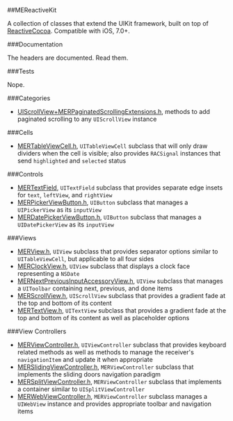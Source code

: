 ##MEReactiveKit

A collection of classes that extend the UIKit framework, built on top of [ReactiveCocoa](https://github.com/ReactiveCocoa/ReactiveCocoa). Compatible with iOS, 7.0+.

###Documentation

The headers are documented. Read them.

###Tests

Nope.

###Categories

* [UIScrollView+MERPaginatedScrollingExtensions.h](https://github.com/MaestroElearning/MEReactiveKit/blob/master/MEReactiveKit/UIScrollView%2BMERPaginatedScrollingExtensions.h), methods to add paginated scrolling to any `UIScrollView` instance

###Cells

* [MERTableViewCell.h](https://github.com/MaestroElearning/MEReactiveKit/blob/master/MEReactiveKit/MERTableViewCell.h), `UITableViewCell` subclass that will only draw dividers when the cell is visible; also provides `RACSignal` instances that send `highlighted` and `selected` status

###Controls

* [MERTextField](/MaestroElearning/MEReactiveKit/blob/master/MEReactiveKit/MERTextField.h), `UITextField` subclass that provides separate edge insets for `text`, `leftView`, and `rightView`
* [MERPickerViewButton.h](https://github.com/MaestroElearning/MEReactiveKit/blob/master/MEReactiveKit/MERPickerViewButton.h), `UIButton` subclass that manages a `UIPickerView` as its `inputView`
* [MERDatePickerViewButton.h](https://github.com/MaestroElearning/MEReactiveKit/blob/master/MEReactiveKit/MERDatePickerViewButton.h), `UIButton` subclass that manages a `UIDatePickerView` as its `inputView`

###Views

* [MERView.h](https://github.com/MaestroElearning/MEReactiveKit/blob/master/MEReactiveKit/MERView.h), `UIView` subclass that provides separator options similar to `UITableViewCell`, but applicable to all four sides
* [MERClockView.h](https://github.com/MaestroElearning/MEReactiveKit/blob/master/MEReactiveKit/MERClockView.h), `UIView` subclass that displays a clock face representing a `NSDate`
* [MERNextPreviousInputAccessoryView.h](https://github.com/MaestroElearning/MEReactiveKit/blob/master/MEReactiveKit/MERNextPreviousInputAccessoryView.h), `UIView` subclass that manages a `UIToolbar` containing next, previous, and done items
* [MERScrollView.h](https://github.com/MaestroElearning/MEReactiveKit/blob/master/MEReactiveKit/MERScrollView.h), `UIScrollView` subclass that provides a gradient fade at the top and bottom of its content
* [MERTextView.h](https://github.com/MaestroElearning/MEReactiveKit/blob/master/MEReactiveKit/MERTextView.h), `UITextView` subclass that provides a gradient fade at the top and bottom of its content as well as placeholder options

###View Controllers

* [MERViewController.h](https://github.com/MaestroElearning/MEReactiveKit/blob/master/MEReactiveKit/ViewControllers/MERViewController.h), `UIViewController` subclass that provides keyboard related methods as well as methods to manage the receiver's `navigationItem` and update it when appropriate
* [MERSlidingViewController.h](https://github.com/MaestroElearning/MEReactiveKit/blob/master/MEReactiveKit/ViewControllers/MERSlidingViewController/MERSlidingViewController.h), `MERViewController` subclass that implements the sliding doors navigation paradigm
* [MERSplitViewController.h](https://github.com/MaestroElearning/MEReactiveKit/blob/master/MEReactiveKit/ViewControllers/MERSplitViewController/MERSplitViewController.h), `MERViewController` subclass that implements a container similar to `UISplitViewController`
* [MERWebViewController.h](https://github.com/MaestroElearning/MEReactiveKit/blob/master/MEReactiveKit/ViewControllers/MERWebViewController/MERWebViewController.h), `MERViewController` subclass manages a `UIWebView` instance and provides appropriate toolbar and navigation items